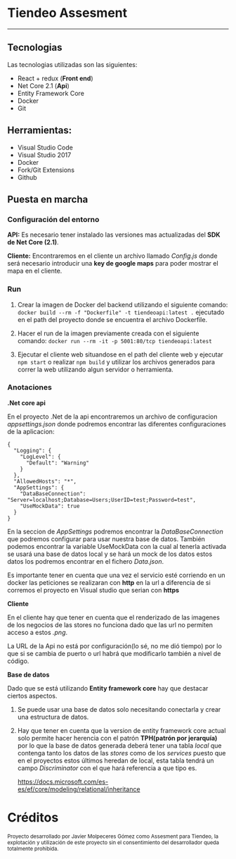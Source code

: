 # Tiendeo Assesment
--------

## Tecnologias

Las tecnologias utilizadas son las siguientes:

- React + redux (**Front end**)
- Net Core 2.1 (**Api**)
- Entity Framework Core
- Docker
- Git

## Herramientas:

- Visual Studio Code
- Visual Studio 2017
- Docker
- Fork/Git Extensions
- Github

## Puesta en marcha

### Configuración del entorno

**API:** Es necesario tener instalado las versiones mas actualizadas del **SDK de Net Core (2.1)**.

**Cliente:** Encontraremos en el cliente un archivo llamado _Config.js_ donde será necesario introducir una **key de google maps** para poder mostrar el mapa en el cliente.

### Run

1. Crear la imagen de Docker del backend utilizando el siguiente comando: `docker build --rm -f "Dockerfile" -t tiendeoapi:latest .` ejecutado en el path del proyecto donde se encuentra el archivo Dockerfile.

2. Hacer el run de la imagen previamente creada con el siguiente comando: `docker run --rm -it -p 5001:80/tcp tiendeoapi:latest`

3. Ejecutar el cliente web situandose en el path del cliente web y ejecutar `npm start` o realizar `npm build` y utilizar los archivos generados para correr la web utilizando algun servidor o herramienta.

### Anotaciones

**.Net core api**

En el proyecto .Net de la api encontraremos un archivo de configuracion _appsettings.json_ donde podremos encontrar las diferentes configuraciones de la aplicacion:

```
{
  "Logging": {
    "LogLevel": {
      "Default": "Warning"
    }
  },
  "AllowedHosts": "*",
  "AppSettings": {
    "DataBaseConnection": "Server=localhost;Database=Users;UserID=test;Password=test",
    "UseMockData": true
  }
}
```

En la seccion de _AppSettings_ podremos encontrar la _DataBaseConnection_ que podremos configurar para usar nuestra base de datos. También podemos encontrar la variable UseMockData con la cual al tenerla activada se usará una base de datos local y se hará un mock de los datos estos datos los podremos encontrar en el fichero _Data.json_.

Es importante tener en cuenta que una vez el servicio esté corriendo en un docker las peticiones se realizaran con **http** en la url a diferencia de si corremos el proyecto en Visual studio que serian con **https**

**Cliente**

En el cliente hay que tener en cuenta que el renderizado de las imagenes de los negocios de las stores no funciona dado que las url no permiten acceso a estos _.png_.

La URL de la Api no está por configuración(lo sé, no me dió tiempo) por lo que si se cambia de puerto o url habrá que modificarlo también a nivel de código.

**Base de datos**

Dado que se está utilizando **Entity framework core** hay que destacar ciertos aspectos.

1. Se puede usar una base de datos solo necesitando conectarla y crear una estructura de datos.
2. Hay que tener en cuenta que la version de entity framework core actual solo permite hacer herencia con el patrón **TPH(patrón por jerarquía)** por lo que la base de datos generada deberá tener una tabla _local_ que contenga tanto los datos de las _stores_ como de los _services_ puesto que en el proyectos estos últimos heredan de local, esta tabla tendrá un campo _Discriminator_ con el que hará referencia a que tipo es.

   <https://docs.microsoft.com/es-es/ef/core/modeling/relational/inheritance>

# Créditos

<sub>Proyecto desarrollado por Javier Molpeceres Gómez como Assesment para Tiendeo, la explotación y utilización de este proyecto sin el consentimiento del desarrollador queda totalmente prohibida.
